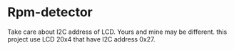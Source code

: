 # Rpm-detector

Take care about I2C address of LCD. Yours and mine may be different.
this project use LCD 20x4 that have I2C address 0x27.
